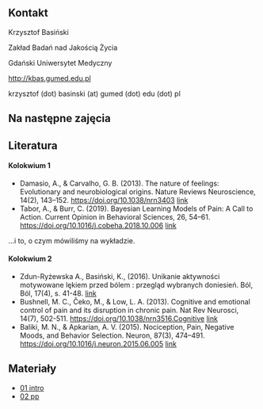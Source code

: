 ## Kontakt

Krzysztof Basiński

Zakład Badań nad Jakością Życia

Gdański Uniwersytet Medyczny

<http://kbas.gumed.edu.pl>

krzysztof (dot) basinski (at) gumed (dot) edu (dot) pl

## Na następne zajęcia




## Literatura


#### Kolokwium 1

- Damasio, A., & Carvalho, G. B. (2013). The nature of feelings: Evolutionary and neurobiological origins. Nature Reviews Neuroscience, 14(2), 143–152. https://doi.org/10.1038/nrn3403 [link](https://www.researchgate.net/profile/Gil_Carvalho/publication/234161523_OPINION_The_nature_of_feelings_evolutionary_and_neurobiological_origins/links/569581c508ae820ff074c699/OPINION-The-nature-of-feelings-evolutionary-and-neurobiological-origins.pdf)
- Tabor, A., & Burr, C. (2019). Bayesian Learning Models of Pain: A Call to Action. Current Opinion in Behavioral Sciences, 26, 54–61. https://doi.org/10.1016/j.cobeha.2018.10.006 [link](https://www.sciencedirect.com/science/article/pii/S2352154618300810)

...i to, o czym mówiliśmy na wykładzie.

#### Kolokwium 2

- Zdun-Ryżewska A., Basiński, K., (2016).  Unikanie aktywności motywowane lękiem przed bólem : przegląd wybranych doniesień. Ból,  Ból, 17(4), s. 41-48. [link](https://bolczasopismo.pl/resources/html/article/details?id=143402)
- Bushnell, M. C., Čeko, M., & Low, L. A. (2013). Cognitive and emotional control of pain and its disruption in chronic pain. Nat Rev Neurosci, 14(7), 502-511. https://doi.org/10.1038/nrn3516.Cognitive [link](https://www.ncbi.nlm.nih.gov/pmc/articles/PMC4465351/)
- Baliki, M. N., & Apkarian, A. V. (2015). Nociception, Pain, Negative Moods, and Behavior Selection. Neuron, 87(3), 474–491. https://doi.org/10.1016/j.neuron.2015.06.005 [link](https://www.sciencedirect.com/science/article/pii/S0896627315005188)

## Materiały

- [01 intro](01_intro.html)
- [02 pp](02_pp.html)